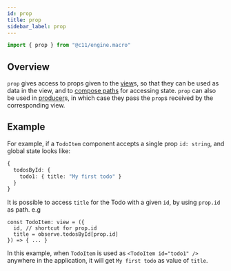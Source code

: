 ```yaml
---
id: prop
title: prop
sidebar_label: prop
---
```


```ts
import { prop } from "@c11/engine.macro"
```

## Overview

`prop` gives access to props given to the [view](/docs/api/view)s, so that they
can be used as data in the view, and to [compose
paths](/docs/concepts/path-composition) for accessing state. `prop` can also be
used in [producer](/docs/api/producer)s, in which case they pass the `prop`s
received by the corresponding view.

## Example

For example, if a `TodoItem` component accepts a single prop `id: string`, and
global state looks like:

```ts
{
  todosById: {
    todo1: { title: "My first todo" }
  }
}
```

It is possible to access `title` for the Todo with a given `id`, by using
`prop.id` as path. e.g

```tsx
const TodoItem: view = ({
  id, // shortcut for prop.id
  title = observe.todosById[prop.id]
}) => { ... }
```

In this example, when `TodoItem` is used as `<TodoItem id="todo1" />` anywhere
in the application, it will get `My first todo` as value of `title`.
